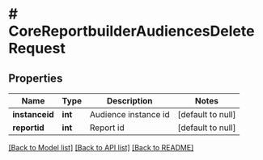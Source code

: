 # # CoreReportbuilderAudiencesDeleteRequest

## Properties

Name | Type | Description | Notes
------------ | ------------- | ------------- | -------------
**instanceid** | **int** | Audience instance id | [default to null]
**reportid** | **int** | Report id | [default to null]

[[Back to Model list]](../../README.md#models) [[Back to API list]](../../README.md#endpoints) [[Back to README]](../../README.md)
